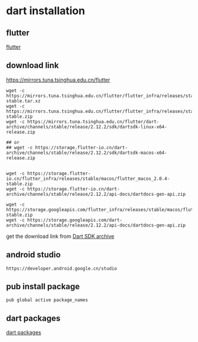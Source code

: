 # dart installation

## flutter
[flutter](flutter.cn)

## download link
https://mirrors.tuna.tsinghua.edu.cn/flutter
``` shell
wget -c https://mirrors.tuna.tsinghua.edu.cn/flutter/flutter_infra/releases/stable/linux/flutter_linux_2.0.4-stable.tar.xz
wget -c https://mirrors.tuna.tsinghua.edu.cn/flutter/flutter_infra/releases/stable/macos/flutter_macos_2.0.4-stable.zip
wget -c https://mirrors.tuna.tsinghua.edu.cn/flutter/dart-archive/channels/stable/release/2.12.2/sdk/dartsdk-linux-x64-release.zip

## or
## wget -c https://storage.flutter-io.cn/dart-archive/channels/stable/release/2.12.2/sdk/dartsdk-macos-x64-release.zip


wget -c https://storage.flutter-io.cn/flutter_infra/releases/stable/macos/flutter_macos_2.0.4-stable.zip
wget -c https://storage.flutter-io.cn/dart-archive/channels/stable/release/2.12.2/api-docs/dartdocs-gen-api.zip

wget -c https://storage.googleapis.com/flutter_infra/releases/stable/macos/flutter_macos_2.0.4-stable.zip
wget -c https://storage.googleapis.com/dart-archive/channels/stable/release/2.12.2/api-docs/dartdocs-gen-api.zip
```
get the download link from [Dart SDK archive](https://dart.dev/tools/sdk/archive)

## android studio

```
https://developer.android.google.cn/studio
```

## pub install package

``` shell
pub global active package_names
```

## dart packages
[dart packages](https://pub.flutter-io.cn/)
